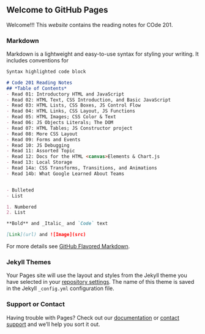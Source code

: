 ## Welcome to GitHub Pages

Welcome!!! This *website* contains the reading notes for COde 201. 

### Markdown

Markdown is a lightweight and easy-to-use syntax for styling your writing. It includes conventions for

```markdown
Syntax highlighted code block

# Code 201 Reading Notes
## *Table of Contents*
- Read 01: Introductory HTML and JavaScript
- Read 02: HTML Text, CSS Introduction, and Basic JavaScript
- Read 03: HTML Lists, CSS Boxes, JS Control Flow
- Read 04: HTML Links, CSS Layout, JS Functions
- Read 05: HTML Images; CSS Color & Text
- Read 06: JS Objects Literals; The DOM
- Read 07: HTML Tables; JS Constructor project
- Read 08: More CSS Layout
- Read 09: Forms and Events
- Read 10: JS Debugging
- Read 11: Assorted Topic
- Read 12: Docs for the HTML <canvas>Elements & Chart.js
- Read 13: Local Storage
- Read 14a: CSS Transforms, Transitions, and Animations
- Read 14b: What Google Learned About Teams


- Bulleted
- List

1. Numbered
2. List

**Bold** and _Italic_ and `Code` text

[Link](url) and ![Image](src)
```

For more details see [GitHub Flavored Markdown](https://guides.github.com/features/mastering-markdown/).

### Jekyll Themes

Your Pages site will use the layout and styles from the Jekyll theme you have selected in your [repository settings](https://github.com/abshrestha312/abshrestha312.github.io-reading-notes/settings/pages). The name of this theme is saved in the Jekyll `_config.yml` configuration file.

### Support or Contact

Having trouble with Pages? Check out our [documentation](https://docs.github.com/categories/github-pages-basics/) or [contact support](https://support.github.com/contact) and we’ll help you sort it out.
